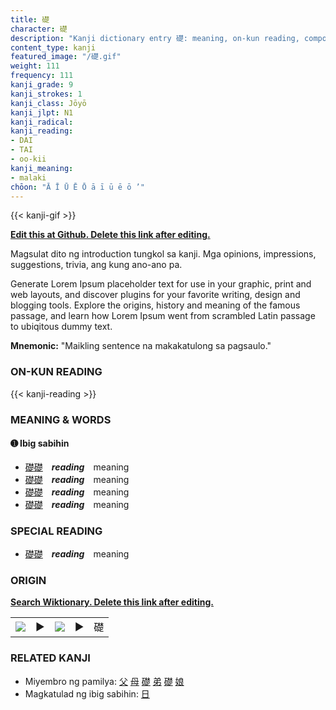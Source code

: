 ```yaml
---
title: 礎
character: 礎
description: "Kanji dictionary entry 礎: meaning, on-kun reading, compounds, origin, related kanji"
content_type: kanji
featured_image: "/礎.gif"
weight: 111
frequency: 111
kanji_grade: 9
kanji_strokes: 1
kanji_class: Jōyō
kanji_jlpt: N1
kanji_radical: 
kanji_reading: 
- DAI
- TAI
- oo-kii
kanji_meaning:
- malaki
chōon: "Ā Ī Ū Ē Ō ā ī ū ē ō ’"
---
```

[//]: # (Don't edit the line below. Kanji animated GIF code is automatically generated.)
{{< kanji-gif >}}

[//]: # (Edit below this line.)

**[Edit this at Github. Delete this link after editing.](https://github.com/tim0g/tim/tree/main/content/kanji/礎/index.md)**

Magsulat dito ng introduction tungkol sa kanji. Mga opinions, impressions, suggestions, trivia, ang kung ano-ano pa.

Generate Lorem Ipsum placeholder text for use in your graphic, print and web layouts, and discover plugins for your favorite writing, design and blogging tools. Explore the origins, history and meaning of the famous passage, and learn how Lorem Ipsum went from scrambled Latin passage to ubiqitous dummy text.
 
**Mnemonic:** "Maikling sentence na makakatulong sa pagsaulo."

### ON-KUN READING

[//]: # (Don't edit the line below. ON-KUN READING code is automatically generated.)
{{< kanji-reading >}}

### MEANING & WORDS

#### ➊ **Ibig sabihin**
  - [礎](../礎)[礎](../礎)　***reading***　meaning
  - [礎](../礎)[礎](../礎)　***reading***　meaning
  - [礎](../礎)[礎](../礎)　***reading***　meaning
  - [礎](../礎)[礎](../礎)　***reading***　meaning

### SPECIAL READING
  - [礎](../礎)[礎](../礎)　***reading***　meaning

### ORIGIN

**[Search Wiktionary. Delete this link after editing.](https://wiktionary.org/wiki/礎)**
<table class="kanji-table"><tr><td>
<img src="60px-礎-bronze.svg.png">
</td><td>▶</td><td>
<img src="60px-礎-oracle.svg.png">
</td><td>▶</td>
<td class="kanji-origin">礎</td>
</tr></table>

### RELATED KANJI
- Miyembro ng pamilya: [父](../父) [母](../母) [礎](../礎) [弟](../弟) [礎](../礎) [娘](../娘)
- Magkatulad ng ibig sabihin: [日](../日)
